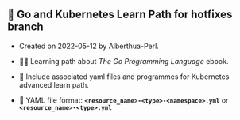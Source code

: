## 🚀 Go and Kubernetes Learn Path for hotfixes branch

- Created on 2022-05-12 by Alberthua-Perl.

- 👨‍💻 Learning path about *The Go Programming Language* ebook.

- 🐳 Include associated yaml files and programmes for Kubernetes advanced learn path.

- 📜 YAML file format: **`<resource_name>-<type>-<namespace>.yml`** or **`<resource_name>-<type>.yml`**

